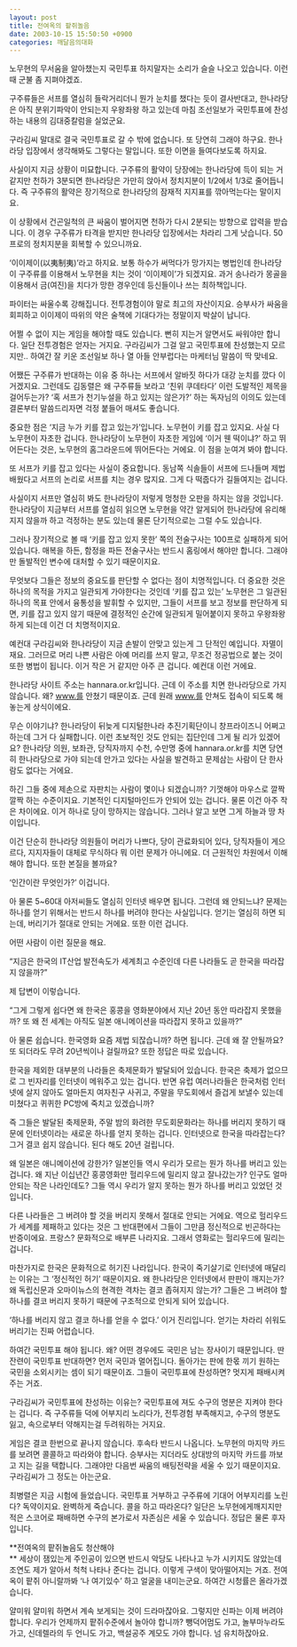 ```yaml
---
layout: post
title: 전여옥의 팥쥐놀음
date: 2003-10-15 15:50:50 +0900
categories: 깨달음의대화
---
```

노무현의 무서움을 알아챘는지 국민투표 하지말자는 소리가 슬슬 나오고 있습니다. 이런 때 군불 좀 지펴야겠죠. 

구주류들은 서프를 열심히 들락거리더니 뭔가 눈치를 챘다는 듯이 결사반대고, 한나라당은 아직 분위기파악이 안되는지 우왕좌왕 하고 있는데 마침 조선일보가 국민투표에 찬성하는 내용의 김대중칼럼을 실었군요. 

구라김씨 말대로 결국 국민투표로 갈 수 밖에 없습니다. 또 당연히 그래야 하구요. 한나라당 입장에서 생각해봐도 그렇다는 말입니다. 또한 이면을 들여다보도록 하지요. 

사실이지 지금 상황이 미묘합니다. 구주류의 활약이 당장에는 한나라당에 득이 되는 거 같지만 천하가 3분되면 한나라당은 가만히 앉아서 정치지분이 1/2에서 1/3로 줄어듭니다. 즉 구주류의 활약은 장기적으로 한나라당의 잠재적 지지표를 깎아먹는다는 말이지요. 

이 상황에서 건곤일척의 큰 싸움이 벌어지면 천하가 다시 2분되는 방향으로 압력을 받습니다. 이 경우 구주류가 타격을 받지만 한나라당 입장에서는 차라리 그게 낫습니다. 50프로의 정치지분을 회복할 수 있으니까요.

‘이이제이(以夷制夷)’라고 하지요. 보통 하수가 써먹다가 망가지는 병법인데 한나라당이 구주류를 이용해서 노무현을 치는 것이 ‘이이제이’가 되겠지요. 과거 송나라가 몽골을 이용해서 금(여진)을 치다가 망한 경우인데 등신들이나 쓰는 최하책입니다. 

파이터는 싸울수록 강해집니다. 전투경험이야 말로 최고의 자산이지요. 승부사가 싸움을 회피하고 이이제이 따위의 약은 술책에 기대다가는 정말이지 박살이 납니다. 

어쩔 수 없이 지는 게임을 해야할 때도 있습니다. 뻔히 지는거 알면서도 싸워야만 합니다. 일단 전투경험은 얻자는 거지요. 구라김씨가 그걸 알고 국민투표에 찬성했는지 모르지만.. 하여간 잘 키운 조선일보 하나 열 아들 안부럽다는 마케터님 말씀이 딱 맞네요. 

어쨌든 구주류가 반대하는 이유 중 하나는 서프에서 알바짓 하다가 대강 눈치를 깠다 이거겠지요. 그런데도 김동렬은 왜 구주류들 보라고 ‘친위 쿠데타다’ 이런 도발적인 제목을 걸어두는가? ‘혹 서프가 천기누설을 하고 있지는 않은가?’ 하는 독자님의 이의도 있는데 결론부터 말씀드리자면 걱정 붙들어 매셔도 좋습니다.

중요한 점은 ‘지금 누가 키를 잡고 있는가’입니다. 노무현이 키를 잡고 있지요. 사실 다 노무현이 자초한 겁니다. 한나라당이 노무현이 자초한 게임에 ‘이거 웬 떡이냐?’ 하고 뛰어든다는 것은, 노무현의 홈그라운드에 뛰어든다는 거에요. 이 점을 눈여겨 봐야 합니다. 

또 서프가 키를 잡고 있다는 사실이 중요합니다. 동남쪽 식솔들이 서프에 드나들며 제법 배웠다고 서프의 논리로 서프를 치는 경우 많지요. 그게 다 떡줍다가 길들여지는 겁니다. 

사실이지 서프만 열심히 봐도 한나라당이 저렇게 멍청한 오판을 하지는 않을 것입니다. 한나라당이 지금부터 서프를 열심히 읽으면 노무현을 약간 알게되어 한나라당에 유리해지지 않을까 하고 걱정하는 분도 있는데 물론 단기적으로는 그럴 수도 있습니다.

그러나 장기적으로 볼 때 ‘키를 잡고 있지 못한’ 쪽의 전술구사는 100프로 실패하게 되어 있습니다. 매복을 하든, 함정을 파든 전술구사는 반드시 홈링에서 해야만 합니다. 그래야만 돌발적인 변수에 대처할 수 있기 때문이지요.

무엇보다 그들은 정보의 중요도를 판단할 수 없다는 점이 치명적입니다. 더 중요한 것은 하나의 목적을 가지고 일관되게 가야한다는 것인데 ‘키를 잡고 있는’ 노무현은 그 일관된 하나의 목표 안에서 융통성을 발휘할 수 있지만, 그들이 서프를 보고 정보를 판단하게 되면, 키를 잡고 있지 않기 때문에 결정적인 순간에 일관되게 밀어붙이지 못하고 우왕좌왕하게 되는데 이건 더 치명적이지요.

예컨대 구라김씨와 한나라당이 지금 손발이 안맞고 있는게 그 단적인 예입니다. 자멸이재요. 그러므로 머리 나쁜 사람은 아예 머리를 쓰지 말고, 무조건 정공법으로 붙는 것이 또한 병법이 됩니다. 이거 작은 거 같지만 아주 큰 겁니다. 예컨대 이런 거에요.

한나라당 사이트 주소는 hannara.or.kr입니다. 근데 이 주소를 치면 한나라당으로 가지 않습니다. 왜? www.를 안쳤기 때문이죠. 근데 원래 www.를 안쳐도 접속이 되도록 해놓는게 상식이에요. 

무슨 이야기냐? 한나라당이 뒤늦게 디지털한나라 추진기획단이니 창프라이즈니 어쩌고 하는데 그거 다 실패합니다. 이런 초보적인 것도 안되는 집단인데 그게 될 리가 있겠어요? 한나라당 의원, 보좌관, 당직자까지 수천, 수만명 중에 hannara.or.kr를 치면 당연히 한나라당으로 가야 되는데 안가고 있다는 사실을 발견하고 문제삼는 사람이 단 한사람도 없다는 거에요.

하긴 그들 중에 제손으로 자판치는 사람이 몇이나 되겠습니까? 기껏해야 마우스로 깔짝깔짝 하는 수준이지요. 기본적인 디지털마인드가 안되어 있는 겁니다. 물론 이건 아주 작은 차이에요. 이거 하나로 당이 망하지는 않습니다. 그러나 알고 보면 그게 하늘과 땅 차이입니다. 

이건 단순히 한나라당 의원들이 머리가 나쁘다, 당이 관료화되어 있다, 당직자들이 게으르다, 지지자들이 대체로 무식하다 뭐 이런 문제가 아니에요. 더 근원적인 차원에서 이해해야 합니다. 또한 본질을 볼까요?

‘인간이란 무엇인가?’ 이겁니다. 

아 물론 5~60대 아저씨들도 열심히 인터넷 배우면 됩니다. 그런데 왜 안되느냐? 문제는 하나를 얻기 위해서는 반드시 하나를 버려야 한다는 사실입니다. 얻기는 열심히 하면 되는데, 버리기가 절대로 안되는 거에요. 또한 이런 겁니다.

어떤 사람이 이런 질문을 해요.

“지금은 한국의 IT산업 발전속도가 세계최고 수준인데 다른 나라들도 곧 한국을 따라잡지 않을까?”

제 답변이 이렇습니다. 

“그게 그렇게 쉽다면 왜 한국은 홍콩을 영화분야에서 지난 20년 동안 따라잡지 못했을까? 또 왜 전 세계는 아직도 일본 애니메이션을 따라잡지 못하고 있을까?”

아 물론 쉽습니다. 한국영화 요즘 제법 되잖습니까? 하면 됩니다. 근데 왜 잘 안될까요? 또 되더라도 무려 20년씩이나 걸릴까요? 또한 정답은 따로 있습니다. 

한국을 제외한 대부분의 나라들은 축제문화가 발달되어 있습니다. 한국은 축제가 없으므로 그 빈자리를 인터넷이 메워주고 있는 겁니다. 반면 유럽 여러나라들은 한국처럼 인터넷에 살지 않아도 얼마든지 여자친구 사귀고, 주말을 무도회에서 즐겁게 보낼수 있는데 미쳤다고 퀴퀴한 PC방에 죽치고 있겠습니까? 

즉 그들은 발달된 축제문화, 주말 밤의 화려한 무도회문화라는 하나를 버리지 못하기 때문에 인터넷이라는 새로운 하나를 얻지 못하는 겁니다. 인터넷으로 한국을 따라잡는다? 그거 결코 쉽지 않습니다. 된다 해도 20년 걸립니다. 

왜 일본은 애니메이션에 강한가? 일본인들 역시 우리가 모르는 뭔가 하나를 버리고 있는 겁니다. 왜 지난 이십년간 홍콩영화만 헐리우드에 밀리지 않고 잘나갔는가? 인구도 얼마 안되는 작은 나라인데도? 그들 역시 우리가 알지 못하는 뭔가 하나를 버리고 있었던 것입니다. 

다른 나라들은 그 버려야 할 것을 버리지 못해서 절대로 안되는 거에요. 역으로 헐리우드가 세계를 제패하고 있다는 것은 그 반대편에서 그들이 그만큼 정신적으로 빈곤하다는 반증이에요. 프랑스? 문화적으로 배부른 나라지요. 그래서 영화로는 헐리우드에 밀리는 겁니다. 

마찬가지로 한국은 문화적으로 허기진 나라입니다. 한국이 죽기살기로 인터넷에 매달리는 이유는 그 ‘정신적인 허기’ 때문이지요. 왜 한나라당은 인터넷에서 판판이 깨지는가? 왜 독립신문과 오마이뉴스의 현격한 격차는 결코 좁혀지지 않는가? 그들은 그 버려야 할 하나를 결코 버리지 못하기 때문에 구조적으로 안되게 되어 있습니다. 

‘하나를 버리지 않고 결코 하나를 얻을 수 없다.’ 이거 진리입니다. 얻기는 차라리 쉬워도 버리기는 진짜 어렵습니다. 

하여간 국민투표 해야 됩니다. 왜? 어떤 경우에도 국민은 남는 장사이기 때문입니다. 딴잔련이 국민투표 반대하면? 먼저 국민과 멀어집니다. 돌아가는 판에 한몫 끼기 원하는 국민을 소외시키는 셈이 되기 때문이죠. 그들이 국민투표에 찬성하면? 멋지게 패배시켜 주는 거죠. 

구라김씨가 국민투표에 찬성하는 이유는? 국민투표에 져도 수구의 명분은 지켜야 한다는 겁니다. 즉 구주류들 덕에 어부지리 노리다가, 전투경험 부족해지고, 수구의 명분도 잃고, 속으로부터 약해지는걸 두려워하는 거지요. 

게임은 결코 한번으로 끝나지 않습니다. 후속타 반드시 나옵니다. 노무현의 마지막 카드를 보려면 콜콜하고 따라와야 합니다. 승부사는 지더라도 상대방의 마지막 카드를 까보고 지는 길을 택합니다. 그래야만 다음번 싸움의 배팅전략을 세울 수 있기 때문이지요. 구라김씨가 그 정도는 아는군요. 

최병렬은 지금 시험에 들었습니다. 국민투표 거부하고 구주류에 기대어 어부지리를 노린다? 독약이지요. 완벽하게 죽습니다. 콜을 하고 따라온다? 일단은 노무현에게깨지지만 적은 스코어로 패배하면 수구의 본가로서 자존심은 세울 수 있습니다. 정답은 물론 후자입니다. 

**전여옥의 팥쥐놀음도 청산해야  
** 세상이 잼있는게 주인공이 있으면 반드시 악당도 나타나고 누가 시키지도 않았는데 조연도 제가 알아서 척척 나타나 준다는 겁니다. 이렇게 구색이 맞아떨어지는 거죠. 전여옥이 팥쥐 아니랄까봐 ‘나 여기있수’ 하고 얼굴을 내미는군요. 하여간 시청률은 올라가겠습니다. 

얄미워 얄미워 하면서 계속 보게되는 것이 드라마잖아요. 그렇지만 신파는 이제 버려야 합니다. 우리가 언제까지 팥쥐수준에서 놀아야 합니까? 뺑덕어멈도 가고, 놀부마누라도 가고, 신데렐라의 두 언니도 가고, 백설공주 계모도 가야 합니다. 넘 유치하잖아요.